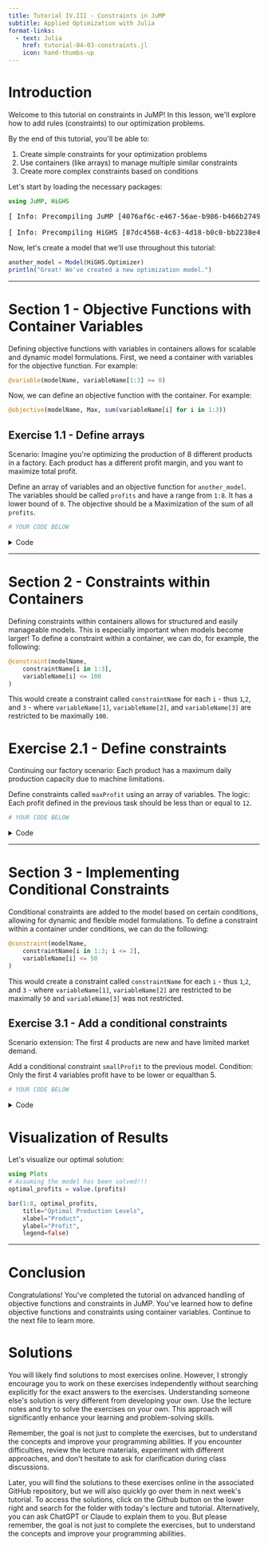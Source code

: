 ```yaml
---
title: Tutorial IV.III - Constraints in JuMP
subtitle: Applied Optimization with Julia
format-links:
  - text: Julia
    href: tutorial-04-03-constraints.jl
    icon: hand-thumbs-up
---
```



# Introduction

Welcome to this tutorial on constraints in JuMP! In this lesson, we'll explore how to add rules (constraints) to our optimization problems.

By the end of this tutorial, you'll be able to:
1. Create simple constraints for your optimization problems
2. Use containers (like arrays) to manage multiple similar constraints
3. Create more complex constraints based on conditions

Let's start by loading the necessary packages:

``` julia
using JuMP, HiGHS
```

<pre><span class="ansi-cyan-fg ansi-bold">[ </span><span class="ansi-cyan-fg ansi-bold">Info: </span>Precompiling JuMP [4076af6c-e467-56ae-b986-b466b2749572] (cache misses: wrong dep version loaded (4))

<span class="ansi-cyan-fg ansi-bold">[ </span><span class="ansi-cyan-fg ansi-bold">Info: </span>Precompiling HiGHS [87dc4568-4c63-4d18-b0c0-bb2238e4078b] (cache misses: wrong dep version loaded (6))
</pre>

Now, let's create a model that we'll use throughout this tutorial:

``` julia
another_model = Model(HiGHS.Optimizer)
println("Great! We've created a new optimization model.")
```

------------------------------------------------------------------------

# Section 1 - Objective Functions with Container Variables

Defining objective functions with variables in containers allows for scalable and dynamic model formulations. First, we need a container with variables for the objective function. For example:

``` julia
@variable(modelName, variableName[1:3] >= 0)
```

Now, we can define an objective function with the container. For example:

``` julia
@objective(modelName, Max, sum(variableName[i] for i in 1:3))
```

## Exercise 1.1 - Define arrays

Scenario: Imagine you're optimizing the production of 8 different products in a factory. Each product has a different profit margin, and you want to maximize total profit.

Define an array of variables and an objective function for `another_model`. The variables should be called `profits` and have a range from `1:8`. It has a lower bound of `0`. The objective should be a Maximization of the sum of all `profits`.

``` julia
# YOUR CODE BELOW
```

<details class="code-fold">
<summary>Code</summary>

``` julia
# Test your answer
@assert length(profits) == 8 && all(lower_bound(profits[i]) == 0 for i in 1:8)
@assert typeof(objective_function(another_model)) == AffExpr
println("Objective function with container variables defined successfully!")
```

</details>

------------------------------------------------------------------------

# Section 2 - Constraints within Containers

Defining constraints within containers allows for structured and easily manageable models. This is especially important when models become larger! To define a constraint within a container, we can do, for example, the following:

``` julia
@constraint(modelName,
    constraintName[i in 1:3],
    variableName[i] <= 100
)
```

This would create a constraint called `constraintName` for each `i` - thus `1`,`2`, and `3` - where `variableName[1]`, `variableName[2]`, and `variableName[3]` are restricted to be maximally `100`.

# Exercise 2.1 - Define constraints

Continuing our factory scenario: Each product has a maximum daily production capacity due to machine limitations.

Define constraints called `maxProfit` using an array of variables. The logic: Each profit defined in the previous task should be less than or equal to `12`.

``` julia
# YOUR CODE BELOW
```

<details class="code-fold">
<summary>Code</summary>

``` julia
# Test your answer
@assert all(is_valid(another_model, maxProfit[i]) for i in 1:8)
println("Constraints within containers defined successfully!")
```

</details>

------------------------------------------------------------------------

# Section 3 - Implementing Conditional Constraints

Conditional constraints are added to the model based on certain conditions, allowing for dynamic and flexible model formulations. To define a constraint within a container under conditions, we can do the following:

``` julia
@constraint(modelName,
    constraintName[i in 1:3; i <= 2],
    variableName[i] <= 50
)
```

This would create a constraint called `constraintName` for each `i` - thus `1`,`2`, and `3` - where `variableName[1]`, `variableName[2]` are restricted to be maximally `50` and `variableName[3]` was not restricted.

## Exercise 3.1 - Add a conditional constraints

Scenario extension: The first 4 products are new and have limited market demand.

Add a conditional constraint `smallProfit` to the previous model. Condition: Only the first 4 variables profit have to be lower or equalthan 5.

``` julia
# YOUR CODE BELOW
```

<details class="code-fold">
<summary>Code</summary>

``` julia
# Test your answer
@assert all(is_valid(another_model, smallProfit[i]) for i in 1:4)
println("Conditional constraint implemented successfully!")
println("Checking successful implementation.")
optimize!(another_model)
status = termination_status(another_model)
@assert status == MOI.OPTIMAL "Sorry, something didn't work out as the model status is $status"
@assert objective_value(another_model) ≈ 68 atol=1e-4 "Although you have an optimal solution,
    the should be 68 not $(objective_value(another_model)). Is the model correct?"
println("Model components validated successfully!")
```

</details>

# Visualization of Results

Let's visualize our optimal solution:

``` julia
using Plots
# Assuming the model has been solved!!!
optimal_profits = value.(profits)

bar(1:8, optimal_profits,
    title="Optimal Production Levels",
    xlabel="Product",
    ylabel="Profit",
    legend=false)
```

------------------------------------------------------------------------

# Conclusion

Congratulations! You've completed the tutorial on advanced handling of objective functions and constraints in JuMP. You've learned how to define objective functions and constraints using container variables. Continue to the next file to learn more.

# Solutions

You will likely find solutions to most exercises online. However, I strongly encourage you to work on these exercises independently without searching explicitly for the exact answers to the exercises. Understanding someone else's solution is very different from developing your own. Use the lecture notes and try to solve the exercises on your own. This approach will significantly enhance your learning and problem-solving skills.

Remember, the goal is not just to complete the exercises, but to understand the concepts and improve your programming abilities. If you encounter difficulties, review the lecture materials, experiment with different approaches, and don't hesitate to ask for clarification during class discussions.

Later, you will find the solutions to these exercises online in the associated GitHub repository, but we will also quickly go over them in next week's tutorial. To access the solutions, click on the Github button on the lower right and search for the folder with today's lecture and tutorial. Alternatively, you can ask ChatGPT or Claude to explain them to you. But please remember, the goal is not just to complete the exercises, but to understand the concepts and improve your programming abilities.
